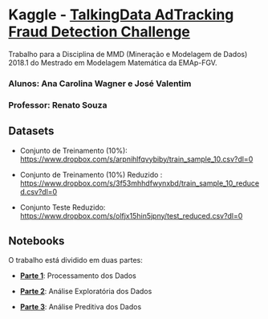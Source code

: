 # Kaggle - [TalkingData AdTracking Fraud Detection Challenge](https://www.kaggle.com/c/talkingdata-adtracking-fraud-detection)

Trabalho para a Disciplina de MMD (Mineração e Modelagem de Dados) 2018.1 do Mestrado em Modelagem Matemática da EMAp-FGV.
### Alunos: Ana Carolina Wagner e José Valentim
### Professor: Renato Souza

## Datasets

* Conjunto de Treinamento (10%): https://www.dropbox.com/s/arpnihlfqvybiby/train_sample_10.csv?dl=0


* Conjunto de Treinamento (10%) Reduzido : https://www.dropbox.com/s/3f53mhhdfwynxbd/train_sample_10_reduced.csv?dl=0 


* Conjunto Teste Reduzido:  https://www.dropbox.com/s/olfjx15hin5jpny/test_reduced.csv?dl=0

## Notebooks

O trabalho está dividido em duas partes:
* [**Parte 1**](https://github.com/anacwagner/Kaggle_TalkingData/blob/master/1_Processamento_dos_Dados.ipynb): Processamento dos Dados


* [**Parte 2**](https://github.com/anacwagner/Kaggle_TalkingData/blob/master/2_Análise_Exploratória_dos_Dados.ipynb): Análise Exploratória dos Dados

* [**Parte 3**](https://github.com/anacwagner/Kaggle_TalkingData/blob/master/3_Análise_Preditiva_dos_Dados.ipynb): Análise Preditiva dos Dados 


